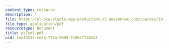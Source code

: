 ```yaml
---
content_type: resource
description: ''
file: https://ol-ocw-studio-app-production.s3.amazonaws.com/courses/14-30-introduction-to-statistical-method-in-economics-spring-2006/1eaf4234ce5a772a9609fc06cf72b524_ps7sol.pdf
file_type: application/pdf
resourcetype: Document
title: ps7sol.pdf
uid: 1eaf4234-ce5a-772a-9609-fc06cf72b524
---
```

